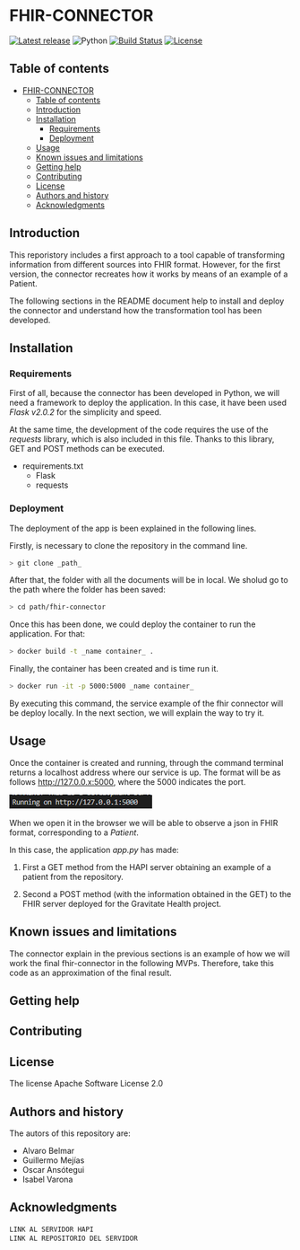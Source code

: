 
FHIR-CONNECTOR 
=================================================

[![Latest release](https://img.shields.io/github/v/release/mhucka/readmine.svg&color=b44e88)](https://github.com/mhucka/readmine/releases)
![Python](https://img.shields.io/badge/python-v3.8+-blue.svg)
[![Build Status](https://travis-ci.org/anfederico/clairvoyant.svg?branch=master)](https://travis-ci.org/anfederico/clairvoyant)
[![License](https://img.shields.io/badge/license-Apache-blue.svg)](https://opensource.org/licenses/MIT)


Table of contents
-----------------

- [FHIR-CONNECTOR](#fhir-connector)
  - [Table of contents](#table-of-contents)
  - [Introduction](#introduction)
  - [Installation](#installation)
    - [Requirements](#requirements)
    - [Deployment](#deployment)
  - [Usage](#usage)
  - [Known issues and limitations](#known-issues-and-limitations)
  - [Getting help](#getting-help)
  - [Contributing](#contributing)
  - [License](#license)
  - [Authors and history](#authors-and-history)
  - [Acknowledgments](#acknowledgments)


Introduction
------------
This reporistory includes a first approach to a tool capable of transforming information from different sources into FHIR format. However, for the first version, the connector recreates how it works by means of an example of a Patient. 

The following sections in the README document help to install and deploy the connector and understand how the transformation tool has been developed. 

Installation
------------

### Requirements

First of all, because the connector has been developed in Python, we will need a framework to deploy the application. In this case, it have been used _Flask v2.0.2_ for the simplicity and speed. 

At the same time, the development of the code requires the use of the _requests_ library, which is also included in this file. Thanks to this library, GET and POST methods can be executed.

- requirements.txt
  - Flask
  - requests 

### Deployment

The deployment of the app is been explained in the following lines. 

Firstly, is necessary to clone the repository in the command line.  

```bash
> git clone _path_
```
After that, the folder with all the documents will be in local. We sholud go to the path where the folder has been saved:

```bash
> cd path/fhir-connector
```
Once this has been done, we could deploy the container to run the application. For that: 

```bash
> docker build -t _name container_ . 
```
Finally, the container has been created and is time run it. 

```bash
> docker run -it -p 5000:5000 _name container_  
```

By executing this command, the service example of the fhir connector will be deploy locally. In the next section, we will explain the way to try it. 

Usage
-----
Once the container is created and running, through the command terminal returns a localhost address where our service is up. The format will be as follows http://127.0.0.x:5000, where the 5000 indicates the port.


![Service fhir connector](./img/fhir.png )

When we open it in the browser we will be able to observe a json in FHIR format, corresponding to a _Patient_. 

In this case, the application _app.py_ has made: 

1. First a GET method from the HAPI server obtaining an example of a patient from the repository. 
   
2. Second a POST method (with the information obtained in the GET) to the FHIR server deployed for the Gravitate Health project. 

Known issues and limitations
----------------------------
The connector explain in the previous sections is an example of how we will work the final fhir-connector in the following MVPs. Therefore, take this code as an approximation of the final result. 

Getting help
------------

Contributing
------------

License
-------
The license Apache Software License 2.0

Authors and history
---------------------------
The autors of this repository are: 
- Alvaro Belmar
- Guillermo Mejías
- Oscar Ansótegui
- Isabel Varona

Acknowledgments
---------------------------
    LINK AL SERVIDOR HAPI
    LINK AL REPOSITORIO DEL SERVIDOR
